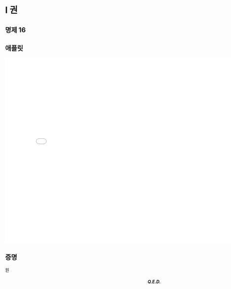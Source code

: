 # I 권

## 명제 16

## 애플릿

<iframe
src="/Book_I/GGB_Html/Prop_16_Book_I_Apollonius.html"
width="800"
height="600"
frameborder="0"
framespacing="0"
marginheight="0"
marginwidth="0"
scrolling="no"
vspace="0"></iframe>

## 증명

원

<div style="text-align: right"><h5><b>Q.E.D.</b></h5></div>
